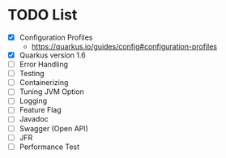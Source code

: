 # TODO List

-[x] Configuration Profiles
    - https://quarkus.io/guides/config#configuration-profiles
-[x] Quarkus version 1.6
-[ ] Error Handling
 -[ ] Testing
-[ ] Containerizing
-[ ] Tuning JVM Option 
-[ ] Logging
-[ ] Feature Flag
-[ ] Javadoc
-[ ] Swagger (Open API)
-[ ] JFR
-[ ] Performance Test
